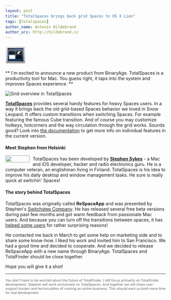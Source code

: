 ```yaml
---
layout: post
title: "TotalSpaces brings back grid Spaces to OS X Lion"
tags: [totalspaces]
author_name: Antonin Hildebrand
author_uri: http://hildebrand.cz
---
```


<img src="/shared/img/icons/totalspaces-64.png" class="intro-icon"/>

** I'm excited to announce a new product from BinaryAge. TotalSpaces is a productivity tool for Mac. You guess right, it taps into the system and improves Spaces experience. **

<img class="clear blog-image-full-border" src="/images/totalspaces-overview-grid.png" title="Grid overview in TotalSpaces">

**[TotalSpaces](http://totalspaces.binaryage.com)** provides several handy features for heavy Spaces users. In a way it brings back the old grid-based Spaces behavior we loved in Snow Leopard. It offers custom transitions when switching Spaces. For example featuring the famous Cube transition. And of course you may customize hotkeys, hotcorners and the way circulation through the grid works. Sounds good? Look into [the documentation](http://totalspaces.binaryage.com/documentation) to get more info on individual features in the current version.

#### Meet Stephen from Helsinki

<img src="/images/stephen.png" style="width:70px;float:left; margin-top: -2px; margin-right: 10px; padding:2px; border:1px #999 solid;"/> TotalSpaces has been developed by **[Stephen Sykes](https://twitter.com/sdsykes)** - a Mac and iOS developer, hacker and radio electronics guru. He is a computer veteran, an englishman living in Finland. TotalSpaces is his idea to improve his daily desktop and window management tasks. He sure is really quick at switchin' Spaces!

#### The story behind TotalSpaces

TotalSpaces was originally called **ReSpaceApp** and was presented by Stephen's [Switchstep Company](http://switchstep.com). He has released several free beta versions during past few months and got warm feedback from passionate Mac users. And because you can turn off the transitions between spaces, it has [helped some users](http://reverttosaved.com/2012/04/17/respaceapp-could-solve-os-x-lion-motion-sickness-problems/) for rather surprising reasons!

He contacted me back in March to get some help on marketing side and to share some know-how. I liked his work and invited him to San Francisco. We had a good time and decided to cooperate. And we decided to release ReSpaceApp with a new name through BinaryAge. TotalSpaces and TotalFinder should be close together.

Hope you will give it a shot! 

---

<div style="font-size: 8pt; color: #666">You don't have to be worried about the future of TotalFinder. I still focus primarily on TotalFinder development. Stephen will work exclusively on TotalSpaces. And together we will share user support burden and technicalities of running an online business. This should earn us both more time for real development.</div>